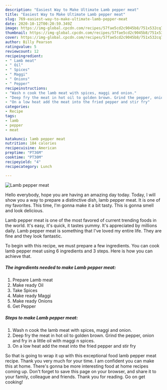 ```yaml
---
description: "Easiest Way to Make Ultimate Lamb pepper meat"
title: "Easiest Way to Make Ultimate Lamb pepper meat"
slug: 769-easiest-way-to-make-ultimate-lamb-pepper-meat
date: 2020-10-12T00:20:59.349Z
image: https://img-global.cpcdn.com/recipes/57fae5cd2c9045b8/751x532cq70/lamb-pepper-meat-recipe-main-photo.jpg
thumbnail: https://img-global.cpcdn.com/recipes/57fae5cd2c9045b8/751x532cq70/lamb-pepper-meat-recipe-main-photo.jpg
cover: https://img-global.cpcdn.com/recipes/57fae5cd2c9045b8/751x532cq70/lamb-pepper-meat-recipe-main-photo.jpg
author: Billy Pearson
ratingvalue: 5
reviewcount: 12
recipeingredient:
- " Lamb meat"
- " Oil"
- " Spices"
- " Maggi"
- " Onions"
- " Pepper"
recipeinstructions:
- "Wash n cook the lamb meat with spices, maggi and onion."
- "Deep fry the meat in hot oil to golden brown. Grind the pepper, onion and fry in a little oil with maggi n spices."
- "On a low heat add the meat into the fried pepper and stir fry"
categories:
- Recipe
tags:
- lamb
- pepper
- meat

katakunci: lamb pepper meat 
nutrition: 184 calories
recipecuisine: American
preptime: "PT36M"
cooktime: "PT30M"
recipeyield: "4"
recipecategory: Lunch

---
```



![Lamb pepper meat](https://img-global.cpcdn.com/recipes/57fae5cd2c9045b8/751x532cq70/lamb-pepper-meat-recipe-main-photo.jpg)

Hello everybody, hope you are having an amazing day today. Today, I will show you a way to prepare a distinctive dish, lamb pepper meat. It is one of my favorites. This time, I'm gonna make it a bit tasty. This is gonna smell and look delicious.

Lamb pepper meat is one of the most favored of current trending foods in the world. It's easy, it's quick, it tastes yummy. It's appreciated by millions daily. Lamb pepper meat is something that I've loved my entire life. They are fine and they look fantastic.




To begin with this recipe, we must prepare a few ingredients. You can cook lamb pepper meat using 6 ingredients and 3 steps. Here is how you can achieve that.

<!--inarticleads1-->

##### The ingredients needed to make Lamb pepper meat:

1. Prepare  Lamb meat
1. Make ready  Oil
1. Take  Spices
1. Make ready  Maggi
1. Make ready  Onions
1. Get  Pepper




<!--inarticleads2-->

##### Steps to make Lamb pepper meat:

1. Wash n cook the lamb meat with spices, maggi and onion.
1. Deep fry the meat in hot oil to golden brown. Grind the pepper, onion and fry in a little oil with maggi n spices.
1. On a low heat add the meat into the fried pepper and stir fry




So that is going to wrap it up with this exceptional food lamb pepper meat recipe. Thank you very much for your time. I am confident you can make this at home. There's gonna be more interesting food at home recipes coming up. Don't forget to save this page on your browser, and share it to your family, colleague and friends. Thank you for reading. Go on get cooking!
